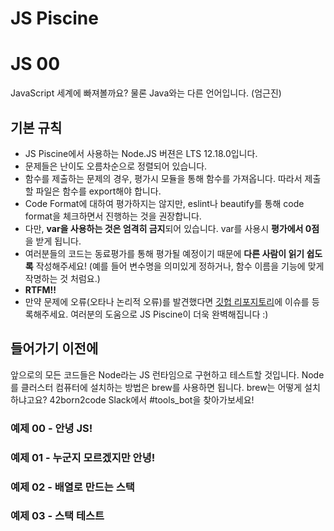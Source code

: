 # JS Piscine

# JS 00

JavaScript 세계에 빠져볼까요? 물론 Java와는 다른 언어입니다. (엄근진)

## 기본 규칙

* JS Piscine에서 사용하는 Node.JS 버젼은 LTS 12.18.0입니다.
* 문제들은 난이도 오름차순으로 정렬되어 있습니다.
* 함수를 제출하는 문제의 경우, 평가시 모듈을 통해 함수를 가져옵니다. 따라서 제출할 파일은 함수를 export해야 합니다.
* Code Format에 대하여 평가하지는 않지만, eslint나 beautify를 통해 code format을 체크하면서 진행하는 것을 권장합니다.
* 다만, **var을 사용하는 것은 엄격히 금지**되어 있습니다. var를 사용시 **평가에서 0점**을 받게 됩니다.
* 여러분들의 코드는 동료평가를 통해 평가될 예정이기 때문에 **다른 사람이 읽기 쉽도록** 작성해주세요! (예를 들어 변수명을 의미있게 정하거나, 함수 이름을 기능에 맞게 작명하는 것 처럼요.)
* **RTFM!!**
* 만약 문제에 오류(오타나 논리적 오류)를 발견했다면 [깃헙 리포지토리](https://github.com/42js/js_piscine)에 이슈를 등록해주세요. 여러분의 도움으로 JS Piscine이 더욱 완벽해집니다 :)

## 들어가기 이전에

앞으로의 모든 코드들은 Node라는 JS 런타임으로 구현하고 테스트할 것입니다. Node를 클러스터 컴퓨터에 설치하는 방법은 brew를 사용하면 됩니다. brew는 어떻게 설치하냐고요? 42born2code Slack에서 #tools_bot을 찾아가보세요!

### 예제 00 - 안녕 JS!
### 예제 01 - 누군지 모르겠지만 안녕!
### 예제 02 - 배열로 만드는 스택
### 예제 03 - 스택 테스트
